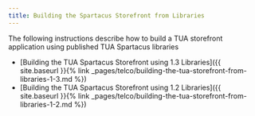 ```yaml
---
title: Building the Spartacus Storefront from Libraries
---
```


The following instructions describe how to build a TUA storefront application using published TUA Spartacus libraries

- [Building the TUA Spartacus Storefront using 1.3 Libraries]({{ site.baseurl }}{% link _pages/telco/building-the-tua-storefront-from-libraries-1-3.md %})
- [Building the TUA Spartacus Storefront using 1.2 Libraries]({{ site.baseurl }}{% link _pages/telco/building-the-tua-storefront-from-libraries-1-2.md %})

